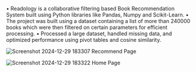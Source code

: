 •	Readology is a collaborative filtering based Book Recommendation System built using Python libraries like
Pandas, Numpy and Scikit-Learn.
•	The project was built using a dataset containing a list of more than 240000 books which were then filtered on certain parameters for efficient processing.
•	Processed a large dataset, handled missing data, and optimized performance using pivot tables and cosine similarity.

![Screenshot 2024-12-29 183307](https://github.com/user-attachments/assets/43aa86dd-445c-47b7-8135-1225217a03c1)
Recommend Page

![Screenshot 2024-12-29 183322](https://github.com/user-attachments/assets/9a336cbd-51fc-455f-ae91-82b6ea9d6eca)
Home Page
